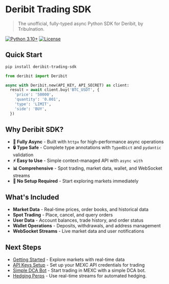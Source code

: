 # Deribit Trading SDK

> The unofficial, fully-typed async Python SDK for Deribit, by Tribulnation.

[![Python 3.10+](https://img.shields.io/badge/python-3.10+-blue.svg)](https://www.python.org/downloads/)
[![License](https://img.shields.io/badge/license-MIT-green.svg)](LICENSE)

## Quick Start

```bash
pip install deribit-trading-sdk
```

```python
from deribit import Deribit

async with Deribit.new(API_KEY, API_SECRET) as client:
  result = await client.buy('BTC_USDT', {
    'price': '50000',
    'quantity': '0.001',
    'type': 'LIMIT',
    'side': 'BUY',
  })
```

## Why Deribit SDK?

- **🚀 Fully Async** - Built with `httpx` for high-performance async operations
- **🔒 Type Safe** - Complete type annotations with `TypedDict` and `pydantic` validation
- **⚡ Easy to Use** - Simple context-managed API with `async with`
- **📊 Comprehensive** - Spot trading, market data, wallet, and WebSocket streams
- **🎯 No Setup Required** - Start exploring markets immediately

## What's Included

- **Market Data** - Real-time prices, order books, and historical data
- **Spot Trading** - Place, cancel, and query orders
- **User Data** - Account balances, trade history, and order status
- **Wallet Operations** - Deposits, withdrawals, and address management
- **WebSocket Streams** - Live market data and user notifications

## Next Steps

- [Getting Started](/getting-started) - Explore markets with real-time data
- [API Keys Setup](/api-keys) - Set up your MEXC API credentials for trading
- [Simple DCA Bot](/simple-dca-bot) - Start trading in MEXC with a simple DCA bot.
- [Hedging Perps](/hedging-perps) - Use real-time streams for automated hedging.
